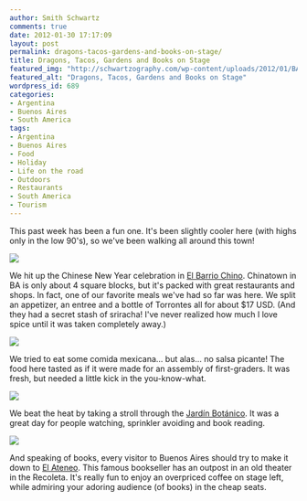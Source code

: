 ```yaml
---
author: Smith Schwartz
comments: true
date: 2012-01-30 17:17:09
layout: post
permalink: dragons-tacos-gardens-and-books-on-stage/
title: Dragons, Tacos, Gardens and Books on Stage
featured_img: "http://schwartzography.com/wp-content/uploads/2012/01/BABotanicalGarden.jpg"
featured_alt: "Dragons, Tacos, Gardens and Books on Stage"
wordpress_id: 689
categories:
- Argentina
- Buenos Aires
- South America
tags:
- Argentina
- Buenos Aires
- Food
- Holiday
- Life on the road
- Outdoors
- Restaurants
- South America
- Tourism
---
```


This past week has been a fun one. It's been slightly cooler here (with highs only in the low 90's), so we've been walking all around this town!

![](http://schwartzography.com/wp-content/uploads/2012/01/Weekof130300112_05.jpg)

We hit up the Chinese New Year celebration in [El Barrio Chino](http://en.wikipedia.org/wiki/Chinatown,_Buenos_Aires). Chinatown in BA is only about 4 square blocks, but it's packed with great restaurants and shops. In fact, one of our favorite meals we've had so far was here. We split an appetizer, an entree and a bottle of Torrontes all for about $17 USD. (And they had a secret stash of sriracha! I've never realized how much I love spice until it was taken completely away.)

![](http://schwartzography.com/wp-content/uploads/2012/01/Weekof130300112_02.jpg)

We tried to eat some comida mexicana... but alas... no salsa picante! The food here tasted as if it were made for an assembly of first-graders. It was fresh, but needed a little kick in the you-know-what.

![](http://schwartzography.com/wp-content/uploads/2012/01/Weekof130300112_04.jpg)

We beat the heat by taking a stroll through the [Jardín Botánico](http://en.wikipedia.org/wiki/Buenos_Aires_Botanical_Garden). It was a great day for people watching, sprinkler avoiding and book reading. 

![](http://schwartzography.com/wp-content/uploads/2012/01/Weekof130300112_03.jpg)

And speaking of books, every visitor to Buenos Aires should try to make it down to [El Ateneo](http://en.wikipedia.org/wiki/El_Ateneo). This famous bookseller has an outpost in an old theater in the Recoleta. It's really fun to enjoy an overpriced coffee on stage left, while admiring your adoring audience (of books) in the cheap seats. 




